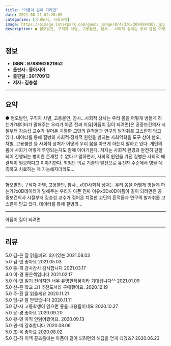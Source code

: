 ```yaml
---
title: "아픔이 길이 되려면"
date: 2021-08-21 02:20:05
categories: [국내도서, 사회과학]
image: https://bimage.interpark.com/goods_image/8/4/3/6/269458436s.jpg
description: ● 혐오발언, 구직자 차별, 고용불안, 참사...사회적 상처는 우리 몸을 어떻게 병들게 하는가?데이터가 말해주는 우리가 아픈 진짜 이유[아픔이 길이 되려면]은 공중보건의사 시절부터 김승섭 교수가 걸어온 치열한 고민의 흔적들과 연구의 발자취를 고스란히 담고 있다. 데이터를 통해 질병의
---
```


## **정보**

- **ISBN : 9788962621952**
- **출판사 : 동아시아**
- **출판일 : 20170913**
- **저자 : 김승섭**

------



## **요약**

●  혐오발언, 구직자 차별, 고용불안, 참사...사회적 상처는 우리 몸을 어떻게 병들게 하는가?데이터가 말해주는 우리가 아픈 진짜 이유[아픔이 길이 되려면]은 공중보건의사 시절부터 김승섭 교수가 걸어온 치열한 고민의 흔적들과 연구의 발자취를 고스란히 담고 있다. 데이터를 통해 질병의 사회적·정치적 원인을 밝히는 사회역학을 도구 삼아 혐오, 차별, 고용불안 등 사회적 상처가 어떻게 우리 몸을 아프게 하는지 말하고 있다. 개인의 몸에 사회가 어떻게 투영되는지도 함께 이야기한다. 저자는 사회적 환경과 완전히 단절되어 진행되는 병이란 존재할 수 없다고 말하면서, 사회적 원인을 가진 질병은 사회적 해결책이 필요하다고 이야기한다. 최첨단 의료 기술의 발전으로 유전자 수준에서 병을 예측하고 치료하는 게 가능해지더라도...

------

혐오발언, 구직자 차별, 고용불안, 참사…x0D사회적 상처는 우리 몸을 어떻게 병들게 하는가?x0D데이터가 말해주는 우리가 아픈 진짜 이유x0Dx0D아픔이 길이 되려면은 공중보건의사 시절부터 김승섭 교수가 걸어온 치열한 고민의 흔적들과 연구의 발자취를 고스란히 담고 있다. 데이터를 통해 질병의... 

------


아픔이 길이 되려면 

------


## **리뷰** 

5.0 김-은 잘 읽을께요. 의미있는  2021.08.03 <br/>5.0 김-민 좋아요 2021.05.03 <br/>5.0 홍-희 감사감사 감사합니다  2021.03.17 <br/>4.0 이-경 좋은책입니다 2021.02.17 <br/>5.0 이-민 읽기 전이지만 너무 유명한작품이라 기대됩니다^^ 2021.01.09 <br/>5.0 신-훈 학교 고1 추천도서라 구매했어요. 2020.12.19 <br/>5.0 주-환 잘 읽을게요 2020.11.21 <br/>5.0 임-규 잘 받았습니다 2020.11.11 <br/>5.0 강-자 고등학생이 읽으면 좋을 내용들이네요 2020.10.27 <br/>5.0 윤-경 좋아요 2020.09.20 <br/>5.0 황-민 아직 안읽어봤어요. 2020.09.13 <br/>5.0 권-미 강추합니다  2020.08.06 <br/>5.0 조-옥 좋아요 2020.08.02 <br/>5.0 김-하 이책 끝즈음에는 아픔이 길이 되려면의 해답을 얻게 되겠죠? 2020.06.23 <br/>